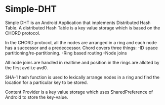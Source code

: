 # Simple-DHT
Simple DHT is an Android Application that implements Distributed Hash Table. A distributed Hash Table is a key value storage which is based on the CHORD protocol. 

In the CHORD protocol, all the nodes are arranged in a ring and each node has a successor and a predeccessor. Chord covers three things:
-ID space partitioning/re-partitioning.
-Ring based routing
-Node joins
 
 All node joins are handled in realtime and position in the rings are alloted by the first avd i.e avd0.
 
 SHA-1 hash function is used to lexically arrange nodes in a ring and find the location for a particular key to be stored.
 
 Content Provider is a key value storage which uses SharedPreference of Android to store the key-value.
